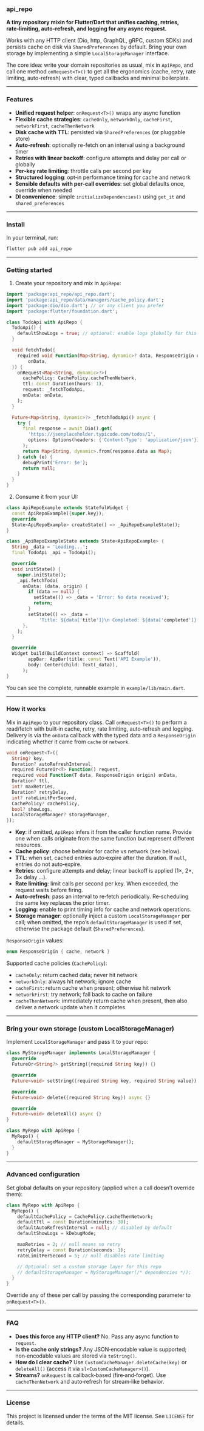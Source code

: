 ### api_repo

**A tiny repository mixin for Flutter/Dart that unifies caching, retries, rate‑limiting, auto‑refresh, and logging for any async request.**

Works with any HTTP client (Dio, http, GraphQL, gRPC, custom SDKs) and persists cache on disk via `SharedPreferences` by default. Bring your own storage by implementing a simple `LocalStorageManager` interface.

The core idea: write your domain repositories as usual, mix in `ApiRepo`, and call one method `onRequest<T>()` to get all the ergonomics (cache, retry, rate limiting, auto-refresh) with clear, typed callbacks and minimal boilerplate.

---

### Features

- **Unified request helper**: `onRequest<T>()` wraps any async function
- **Flexible cache strategies**: `cacheOnly`, `networkOnly`, `cacheFirst`, `networkFirst`, `cacheThenNetwork`
- **Disk cache with TTL**: persisted via `SharedPreferences` (or pluggable store)
- **Auto-refresh**: optionally re-fetch on an interval using a background timer
- **Retries with linear backoff**: configure attempts and delay per call or globally
- **Per-key rate limiting**: throttle calls per second per key
- **Structured logging**: opt‑in performance timing for cache and network
- **Sensible defaults with per-call overrides**: set global defaults once, override when needed
- **DI convenience**: simple `initializeDependencies()` using `get_it` and `shared_preferences`

---

### Install

In your terminal, run:

```bash
flutter pub add api_repo
```

---

### Getting started

1) Create your repository and mix in `ApiRepo`:

```dart
import 'package:api_repo/api_repo.dart';
import 'package:api_repo/data/managers/cache_policy.dart';
import 'package:dio/dio.dart'; // or any client you prefer
import 'package:flutter/foundation.dart';

class TodoApi with ApiRepo {
  TodoApi() {
    defaultShowLogs = true; // optional: enable logs globally for this repo
  }

  void fetchTodo({
    required void Function(Map<String, dynamic>? data, ResponseOrigin origin)
        onData,
  }) {
    onRequest<Map<String, dynamic>?>(
      cachePolicy: CachePolicy.cacheThenNetwork,
      ttl: const Duration(hours: 1),
      request: _fetchTodoApi,
      onData: onData,
    );
  }

  Future<Map<String, dynamic>?> _fetchTodoApi() async {
    try {
      final response = await Dio().get(
        'https://jsonplaceholder.typicode.com/todos/1',
        options: Options(headers: {'Content-Type': 'application/json'}),
      );
      return Map<String, dynamic>.from(response.data as Map);
    } catch (e) {
      debugPrint('Error: $e');
      return null;
    }
  }
}
```

2) Consume it from your UI:

```dart
class ApiRepoExample extends StatefulWidget {
  const ApiRepoExample({super.key});
  @override
  State<ApiRepoExample> createState() => _ApiRepoExampleState();
}

class _ApiRepoExampleState extends State<ApiRepoExample> {
  String _data = 'Loading...';
  final TodoApi _api = TodoApi();

  @override
  void initState() {
    super.initState();
    _api.fetchTodo(
      onData: (data, origin) {
        if (data == null) {
          setState(() => _data = 'Error: No data received');
          return;
        }
        setState(() => _data =
            'Title: ${data['title']}\n Completed: ${data['completed']}');
      },
    );
  }

  @override
  Widget build(BuildContext context) => Scaffold(
        appBar: AppBar(title: const Text('API Example')),
        body: Center(child: Text(_data)),
      );
}
```

You can see the complete, runnable example in `example/lib/main.dart`.

---

### How it works

Mix in `ApiRepo` to your repository class. Call `onRequest<T>()` to perform a read/fetch with built‑in cache, retry, rate limiting, auto‑refresh and logging. Delivery is via the `onData` callback with the typed data and a `ResponseOrigin` indicating whether it came from `cache` or `network`.

```dart
void onRequest<T>({
  String? key,
  Duration? autoRefreshInterval,
  required FutureOr<T> Function() request,
  required void Function(T data, ResponseOrigin origin) onData,
  Duration? ttl,
  int? maxRetries,
  Duration? retryDelay,
  int? rateLimitPerSecond,
  CachePolicy? cachePolicy,
  bool? showLogs,
  LocalStorageManager? storageManager,
});
```

- **Key**: if omitted, `ApiRepo` infers it from the caller function name. Provide one when calls originate from the same function but represent different resources.
- **Cache policy**: choose behavior for cache vs network (see below).
- **TTL**: when set, cached entries auto‑expire after the duration. If `null`, entries do not auto‑expire.
- **Retries**: configure attempts and delay; linear backoff is applied (1×, 2×, 3× delay ...).
- **Rate limiting**: limit calls per second per key. When exceeded, the request waits before firing.
- **Auto‑refresh**: pass an interval to re‑fetch periodically. Re‑scheduling the same key replaces the prior timer.
- **Logging**: enable to print timing info for cache and network operations.
 - **Storage manager**: optionally inject a custom `LocalStorageManager` per call; when omitted, the repo’s `defaultStorageManager` is used if set, otherwise the package default (`SharedPreferences`).

`ResponseOrigin` values:

```dart
enum ResponseOrigin { cache, network }
```

Supported cache policies (`CachePolicy`):

- `cacheOnly`: return cached data; never hit network
- `networkOnly`: always hit network; ignore cache
- `cacheFirst`: return cache when present; otherwise hit network
- `networkFirst`: try network; fall back to cache on failure
- `cacheThenNetwork`: immediately return cache when present, then also deliver a network update when it completes

---

### Bring your own storage (custom LocalStorageManager)

Implement `LocalStorageManager` and pass it to your repo:

```dart
class MyStorageManager implements LocalStorageManager {
  @override
  FutureOr<String?> getString({required String key}) {}

  @override
  Future<void> setString({required String key, required String value}) async {}

  @override
  Future<void> delete({required String key}) async {}

  @override
  Future<void> deleteAll() async {}
}

class MyRepo with ApiRepo {
  MyRepo() {
    defaultStorageManager = MyStorageManager();
  }
}
```

---

### Advanced configuration

Set global defaults on your repository (applied when a call doesn’t override them):

```dart
class MyRepo with ApiRepo {
  MyRepo() {
    defaultCachePolicy = CachePolicy.cacheThenNetwork;
    defaultTtl = const Duration(minutes: 30);
    defaultAutoRefreshInterval = null; // disabled by default
    defaultShowLogs = kDebugMode;

    maxRetries = 2; // null means no retry
    retryDelay = const Duration(seconds: 1);
    rateLimitPerSecond = 5; // null disables rate limiting

    // Optional: set a custom storage layer for this repo
    // defaultStorageManager = MyStorageManager(/* dependencies */);
  }
}
```

Override any of these per call by passing the corresponding parameter to `onRequest<T>()`.

---

### FAQ

- **Does this force any HTTP client?** No. Pass any async function to `request`.
- **Is the cache only strings?** Any JSON‑encodable value is supported; non‑encodable values are stored via `toString()`.
- **How do I clear cache?** Use `CustomCacheManager.deleteCache(key)` or `deleteAll()` (access it via `sl<CustomCacheManager>()`).
- **Streams?** `onRequest` is callback‑based (fire‑and‑forget). Use `cacheThenNetwork` and auto‑refresh for stream‑like behavior.

---

### License

This project is licensed under the terms of the MIT license. See `LICENSE` for details.
